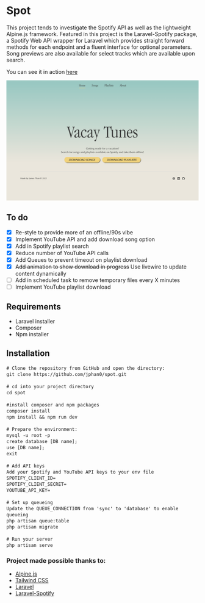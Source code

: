 # Spot

This project tends to investigate the Spotify API as well as the lightweight Alpine.js framework. Featured in this project is the Laravel-Spotify package, a Spotify Web API wrapper for Laravel which provides straight forward methods for each endpoint and a fluent interface for optional parameters. Song previews are also available for select tracks which are available upon search.

You can see it in action [here](https://spot.jphan.info/)

![Screenshot of Spot](https://github.com/jphan0/spot/blob/main/ss.png)

## To do

- [x] Re-style to provide more of an offline/90s vibe
- [x] Implement YouTube API and add download song option
- [x] Add in Spotify playlist search
- [x] Reduce number of YouTube API calls
- [x] Add Queues to prevent timeout on playlist download
- [x] ~~Add animation to show download in progress~~ Use livewire to update content dynamically
- [ ] Add in scheduled task to remove temporary files every X minutes
- [ ] Implement YouTube playlist download

## Requirements

- Laravel installer
- Composer
- Npm installer

## Installation

```
# Clone the repository from GitHub and open the directory:
git clone https://github.com/jphan0/spot.git

# cd into your project directory
cd spot

#install composer and npm packages
composer install
npm install && npm run dev

# Prepare the environment:
mysql -u root -p
create database [DB name]; 
use [DB name];
exit

# Add API keys
Add your Spotify and YouTube API keys to your env file
SPOTIFY_CLIENT_ID=
SPOTIFY_CLIENT_SECRET=
YOUTUBE_API_KEY= 

# Set up queueing
Update the QUEUE_CONNECTION from 'sync' to 'database' to enable queueing
php artisan queue:table
php artisan migrate

# Run your server
php artisan serve

```

### Project made possible thanks to:

- [Alpine.js](https://alpinejs.dev/)
- [Tailwind CSS](https://tailwindcss.com/)
- [Laravel](https://laravel.com/docs/8.x)
- [Laravel-Spotify](https://github.com/aerni/laravel-spotify)

